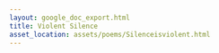 ```yaml
---
layout: google_doc_export.html
title: Violent Silence
asset_location: assets/poems/Silenceisviolent.html
---
```

